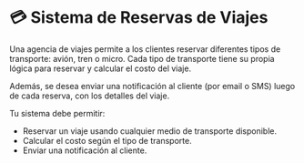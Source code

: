 # 💳 Sistema de Reservas de Viajes
Una agencia de viajes permite a los clientes reservar diferentes tipos de transporte: avión, tren o micro.
Cada tipo de transporte tiene su propia lógica para reservar y calcular el costo del viaje.

Además, se desea enviar una notificación al cliente (por email o SMS) luego de cada reserva, con los detalles del viaje.

Tu sistema debe permitir:
- Reservar un viaje usando cualquier medio de transporte disponible.
- Calcular el costo según el tipo de transporte.
- Enviar una notificación al cliente.

